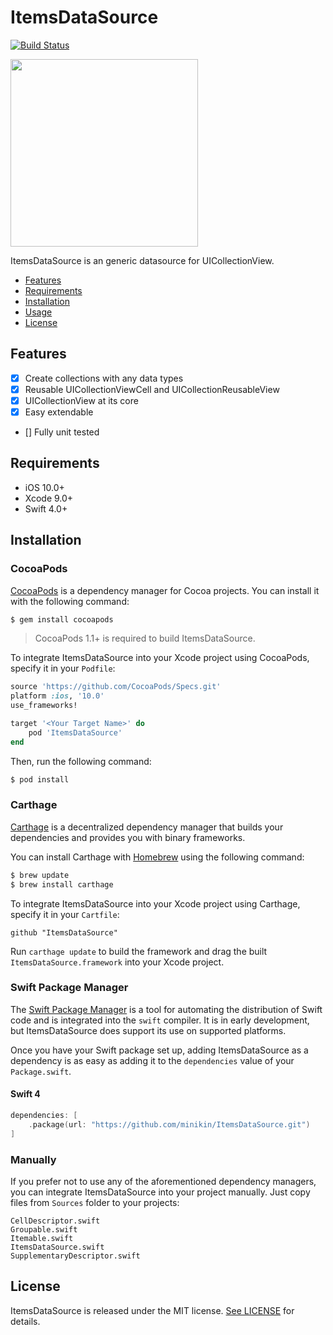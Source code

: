 # ItemsDataSource

<p>
    <a href="https://travis-ci.org/minikin/ItemsDataSource">
        <img src="https://travis-ci.org/minikin/ItemsDataSource.svg?branch=master&style=flat"
             alt="Build Status">
    </a>
</p>

<img src="https://github.com/minikin/ItemsDataSource/blob/master/demo.gif?raw=true" width=300 />


ItemsDataSource is an generic datasource for UICollectionView.

- [Features](#features)
- [Requirements](#requirements)
- [Installation](#installation)
- [Usage]()
- [License](#license)

## Features

- [x] Create collections with any data types
- [x] Reusable UICollectionViewCell and UICollectionReusableView
- [x] UICollectionView at its core
- [x] Easy extendable
- [] Fully unit tested

## Requirements
- iOS 10.0+ 
- Xcode 9.0+
- Swift 4.0+

## Installation

### CocoaPods

[CocoaPods](http://cocoapods.org) is a dependency manager for Cocoa projects. You can install it with the following command:

```bash
$ gem install cocoapods
```

> CocoaPods 1.1+ is required to build ItemsDataSource.

To integrate ItemsDataSource into your Xcode project using CocoaPods, specify it in your `Podfile`:

```ruby
source 'https://github.com/CocoaPods/Specs.git'
platform :ios, '10.0'
use_frameworks!

target '<Your Target Name>' do
    pod 'ItemsDataSource'
end
```

Then, run the following command:

```bash
$ pod install
```

### Carthage

[Carthage](https://github.com/Carthage/Carthage) is a decentralized dependency manager that builds your dependencies and provides you with binary frameworks.

You can install Carthage with [Homebrew](http://brew.sh/) using the following command:

```bash
$ brew update
$ brew install carthage
```

To integrate ItemsDataSource into your Xcode project using Carthage, specify it in your `Cartfile`:

```ogdl
github "ItemsDataSource" 
```

Run `carthage update` to build the framework and drag the built `ItemsDataSource.framework` into your Xcode project.

### Swift Package Manager

The [Swift Package Manager](https://swift.org/package-manager/) is a tool for automating the distribution of Swift code and is integrated into the `swift` compiler. It is in early development, but ItemsDataSource does support its use on supported platforms. 

Once you have your Swift package set up, adding ItemsDataSource as a dependency is as easy as adding it to the `dependencies` value of your `Package.swift`.


#### Swift 4

```swift
dependencies: [
    .package(url: "https://github.com/minikin/ItemsDataSource.git")
]
```

### Manually

If you prefer not to use any of the aforementioned dependency managers, you can integrate ItemsDataSource into your project manually.
Just copy files from `Sources` folder to your projects:
```
CellDescriptor.swift
Groupable.swift
Itemable.swift
ItemsDataSource.swift
SupplementaryDescriptor.swift
```
## License

ItemsDataSource is released under the MIT license. [See LICENSE](https://github.com/minikin/ItemsDataSource/blob/master/LICENSE) for details.
